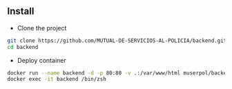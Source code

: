 ## Install

* Clone the project
```sh
git clone https://github.com/MUTUAL-DE-SERVICIOS-AL-POLICIA/backend.git
cd backend
```

* Deploy container
```sh
docker run --name backend -d -p 80:80 -v .:/var/www/html muserpol/backend:1.1
docker exec -it backend /bin/zsh
```
 
